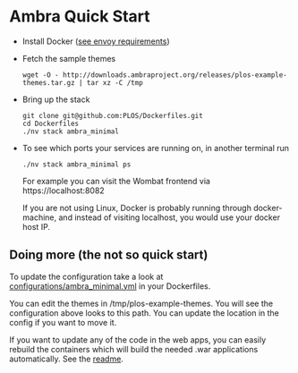 # Ambra Quick Start

* Install Docker ([see envoy requirements](https://github.com/PLOS/Dockerfiles/tree/develop/envoy#requirements))

* Fetch the sample themes
    ```
    wget -O - http://downloads.ambraproject.org/releases/plos-example-themes.tar.gz | tar xz -C /tmp

    ```
* Bring up the stack

      git clone git@github.com:PLOS/Dockerfiles.git
      cd Dockerfiles
      ./nv stack ambra_minimal

* To see which ports your services are running on, in another terminal run
    ```
    ./nv stack ambra_minimal ps
    ```
  For example you can visit the Wombat frontend via
  https://localhost:8082

  If you are not using Linux, Docker is probably running through docker-machine, and instead of visiting localhost, you would use your docker host IP.


## Doing more (the not so quick start)

To update the configuration take a look at [configurations/ambra_minimal.yml](https://github.com/PLOS/Dockerfiles/blob/develop/configurations/ambra_minimal.yml) in your Dockerfiles.

You can edit the themes in /tmp/plos-example-themes. You will see the configuration above looks to this path. You can update the location in the config if you want to move it.

If you want to update any of the code in the web apps, you can easily rebuild the containers which will build the needed .war applications automatically. See the [readme](https://github.com/PLOS/Dockerfiles).
